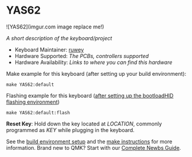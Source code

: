 # YAS62

![YAS62](imgur.com image replace me!)

*A short description of the keyboard/project*

* Keyboard Maintainer: [ruwey](https://github.com/yourusername)
* Hardware Supported: *The PCBs, controllers supported*
* Hardware Availability: *Links to where you can find this hardware*

Make example for this keyboard (after setting up your build environment):

    make YAS62:default

Flashing example for this keyboard ([after setting up the bootloadHID flashing environment](https://docs.qmk.fm/#/flashing_bootloadhid))

    make YAS62:default:flash

**Reset Key**: Hold down the key located at *LOCATION*, commonly programmed as *KEY* while plugging in the keyboard.

See the [build environment setup](https://docs.qmk.fm/#/getting_started_build_tools) and the [make instructions](https://docs.qmk.fm/#/getting_started_make_guide) for more information. Brand new to QMK? Start with our [Complete Newbs Guide](https://docs.qmk.fm/#/newbs).
